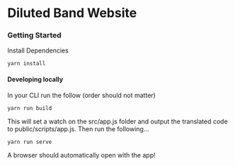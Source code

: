 # Diluted Band Website

### Getting Started

Install Dependencies

```
yarn install
```

#### Developing locally

In your CLI run the follow (order should not matter)

```
yarn run build
```

This will set a watch on the src/app.js folder and output the translated code to public/scripts/app.js. Then run the following...

```
yarn run serve
```

A browser should automatically open with the app!
